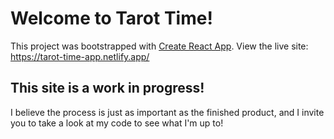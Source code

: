 # Welcome to Tarot Time!

This project was bootstrapped with [Create React App](https://github.com/facebook/create-react-app).
View the live site: https://tarot-time-app.netlify.app/


## This site is a work in progress! 

I believe the process is just as important as the finished product, and I invite you to take a look at my code to see what I'm up to!


